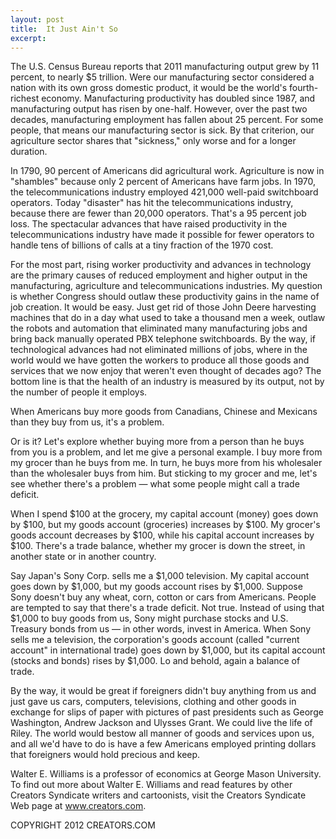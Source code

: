 ```yaml
---
layout: post
title:  It Just Ain't So
excerpt:
---
```


The U.S. Census Bureau reports that 2011 manufacturing output grew by 11 percent, to nearly $5 trillion. Were our manufacturing sector considered a nation with its own gross domestic product, it would be the world's fourth-richest economy. Manufacturing productivity has doubled since 1987, and manufacturing output has risen by one-half. However, over the past two decades, manufacturing employment has fallen about 25 percent. For some people, that means our manufacturing sector is sick. By that criterion, our agriculture sector shares that "sickness," only worse and for a longer duration.

In 1790, 90 percent of Americans did agricultural work. Agriculture is now in "shambles" because only 2 percent of Americans have farm jobs. In 1970, the telecommunications industry employed 421,000 well-paid switchboard operators. Today "disaster" has hit the telecommunications industry, because there are fewer than 20,000 operators. That's a 95 percent job loss. The spectacular advances that have raised productivity in the telecommunications industry have made it possible for fewer operators to handle tens of billions of calls at a tiny fraction of the 1970 cost.

For the most part, rising worker productivity and advances in technology are the primary causes of reduced employment and higher output in the manufacturing, agriculture and telecommunications industries. My question is whether Congress should outlaw these productivity gains in the name of job creation. It would be easy. Just get rid of those John Deere harvesting machines that do in a day what used to take a thousand men a week, outlaw the robots and automation that eliminated many manufacturing jobs and bring back manually operated PBX telephone switchboards. By the way, if technological advances had not eliminated millions of jobs, where in the world would we have gotten the workers to produce all those goods and services that we now enjoy that weren't even thought of decades ago? The bottom line is that the health of an industry is measured by its output, not by the number of people it employs.

When Americans buy more goods from Canadians, Chinese and Mexicans than they buy from us, it's a problem.

 Or is it? Let's explore whether buying more from a person than he buys from you is a problem, and let me give a personal example. I buy more from my grocer than he buys from me. In turn, he buys more from his wholesaler than the wholesaler buys from him. But sticking to my grocer and me, let's see whether there's a problem — what some people might call a trade deficit.

When I spend $100 at the grocery, my capital account (money) goes down by $100, but my goods account (groceries) increases by $100. My grocer's goods account decreases by $100, while his capital account increases by $100. There's a trade balance, whether my grocer is down the street, in another state or in another country.

Say Japan's Sony Corp. sells me a $1,000 television. My capital account goes down by $1,000, but my goods account rises by $1,000. Suppose Sony doesn't buy any wheat, corn, cotton or cars from Americans. People are tempted to say that there's a trade deficit. Not true. Instead of using that $1,000 to buy goods from us, Sony might purchase stocks and U.S. Treasury bonds from us — in other words, invest in America. When Sony sells me a television, the corporation's goods account (called "current account" in international trade) goes down by $1,000, but its capital account (stocks and bonds) rises by $1,000. Lo and behold, again a balance of trade.

By the way, it would be great if foreigners didn't buy anything from us and just gave us cars, computers, televisions, clothing and other goods in exchange for slips of paper with pictures of past presidents such as George Washington, Andrew Jackson and Ulysses Grant. We could live the life of Riley. The world would bestow all manner of goods and services upon us, and all we'd have to do is have a few Americans employed printing dollars that foreigners would hold precious and keep.

Walter E. Williams is a professor of economics at George Mason University. To find out more about Walter E. Williams and read features by other Creators Syndicate writers and cartoonists, visit the Creators Syndicate Web page at www.creators.com.

COPYRIGHT 2012 CREATORS.COM
